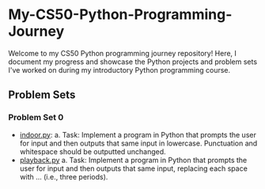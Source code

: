 # My-CS50-Python-Programming-Journey

Welcome to my CS50 Python programming journey repository! Here, I document my progress and showcase the Python projects and problem sets I've worked on during my introductory Python programming course.

## Problem Sets

### Problem Set 0
- [indoor.py](./Problem-Sets/problem_set0/Indoor/indoor.py):
  a.  Task: Implement a program in Python that prompts the user for input and then outputs that same input in lowercase. Punctuation and whitespace should be outputted unchanged.
- [playback.py](./Problem-Sets/problem_set0/Playback/playback.py)
  a.  Task: Implement a program in Python that prompts the user for input and then outputs that same input, replacing each space with ... (i.e., three periods).
